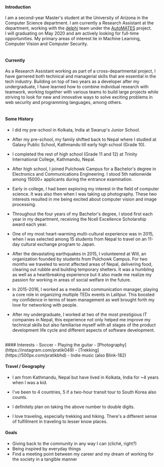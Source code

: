 
#### Introduction
I am a second-year Master's student at the University of Arizona in the Computer Science department. I am currently a Research Assistant at the department, working with the [delphi](https://github.com/ml4ai/delphi) team under the [AutoMATES](https://github.com/ml4ai/automates) project.
<br>
I will graduating on May 2020 and am actively looking for full-time opportunities. My primary areas of interest lie in Machine Learning, Computer Vision and Computer Security.
<br><br>
#### Currently
As a Research Assistant working as part of a cross-departmental project, I have garnered both technical and managerial skills that are essential in the tech industry. Building on top of two years as a developer after my undergraduate, I have learned how to combine individual research with teamwork, working together with various teams to build large projects while striving to look for new and innovative ways to solve exciting problems in web security and programming languages, among others.
<br><br>
#### Some History

- I did my pre-school in Kolkata, India at Swarup's Junior School.

- After my pre-school, my family shifted back to Nepal where I studied at Galaxy Public School, Kathmandu till early high school (Grade 10).

- I completed the rest of high school (Grade 11 and 12) at Trinity International College, Kathmandu, Nepal.

- After high school, I joined Pulchowk Campus for a Bachelor's degree in Electronics and Communications Engineering. I stood 5th nationwide among 15000+ applicants during the entrance examination.

- Early in college, I had been exploring my interest in the field of computer science. It was also then when I was taking up photography. These two interests resulted in me being excited about computer vision and image processing.

- Throughout the four years of my Bachelor's degree, I stood first each year in my department, receiving the Ncell Excellence Scholarship award each year.

- One of my most heart-warming multi-cultural experience was in 2015, when I was selected among 15 students from Nepal to travel on an 11-day cultural exchange program to Japan.

- After the devastating earthquakes in 2015, I volunteered at Will, an organization founded by students from Pulchowk Campus. For two months we traveled to worst affected areas of Nepal, delivering food, clearing out rubble and building temporary shelters. It was a humbling as well as a heartbreaking experience but it also made me realize my passion for working in areas of social welfare in the future.

- In 2015-2016, I worked as a media and communication manager, playing a core role in organizing multiple TEDx events in Lalitpur. This boosted my confidence in terms of team management as well brought forth my love for networking with people.

- After my undergraduate, I worked at two of the most prestigious IT companies in Nepal, this experience not only helped me improve my technical skills but also familiarise myself with all stages of the product development life cycle and different aspects of software development.
<br>
#### Interests
- Soccer
- Playing the guitar
- [Photography](https://instagram.com/pratik049)
- [Trekking](https://500px.com/pratikbhd)
- Indie music (also Blink-182)

#### Travel / Geography

- I am from Kathmandu, Nepal but have lived in Kolkata, India for \~4 years when I was a kid.

- I've been to 4 countries, 5 if a two-hour transit tour to South Korea also counts.

- I definitely plan on taking the above number to double digits.

- I love traveling, especially trekking and hiking. There's a different sense of fulfillment in traveling to lesser know places.

#### Goals
- Giving back to the community in any way I can (cliché, right?)
- Being inspired by everyday things
- Find a meeting point between my career and my dream of working for the society in a tangible manner
